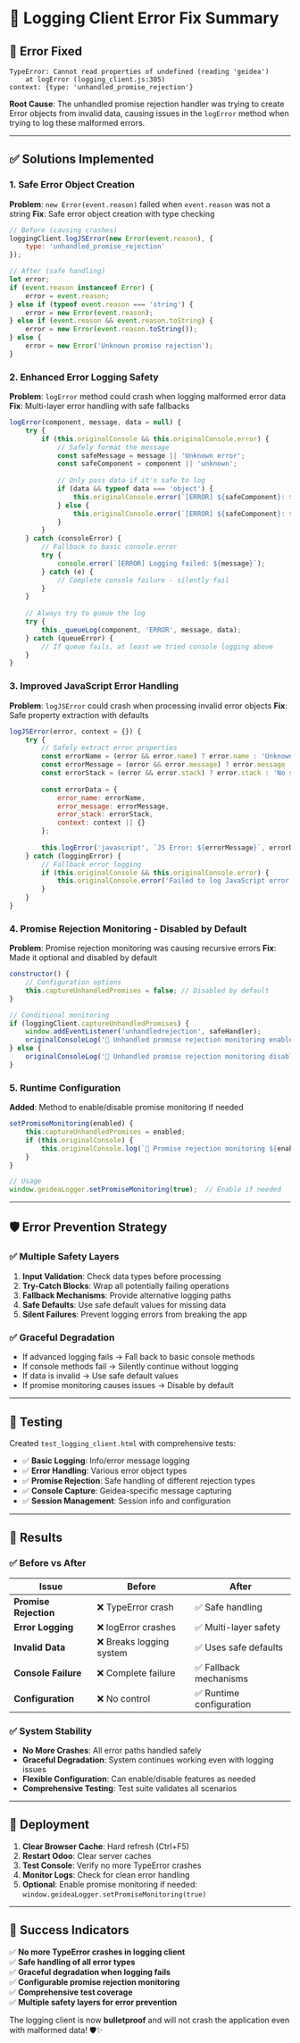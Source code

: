 # 🔧 Logging Client Error Fix Summary

## 🚨 **Error Fixed**
```
TypeError: Cannot read properties of undefined (reading 'geidea')
    at logError (logging_client.js:305)
context: {type: 'unhandled_promise_rejection'}
```

**Root Cause**: The unhandled promise rejection handler was trying to create Error objects from invalid data, causing issues in the `logError` method when trying to log these malformed errors.

---

## ✅ **Solutions Implemented**

### 1. **Safe Error Object Creation**
**Problem**: `new Error(event.reason)` failed when `event.reason` was not a string
**Fix**: Safe error object creation with type checking

```javascript
// Before (causing crashes)
loggingClient.logJSError(new Error(event.reason), {
    type: 'unhandled_promise_rejection'
});

// After (safe handling)
let error;
if (event.reason instanceof Error) {
    error = event.reason;
} else if (typeof event.reason === 'string') {
    error = new Error(event.reason);
} else if (event.reason && event.reason.toString) {
    error = new Error(event.reason.toString());
} else {
    error = new Error('Unknown promise rejection');
}
```

### 2. **Enhanced Error Logging Safety**
**Problem**: `logError` method could crash when logging malformed error data
**Fix**: Multi-layer error handling with safe fallbacks

```javascript
logError(component, message, data = null) {
    try {
        if (this.originalConsole && this.originalConsole.error) {
            // Safely format the message
            const safeMessage = message || 'Unknown error';
            const safeComponent = component || 'unknown';
            
            // Only pass data if it's safe to log
            if (data && typeof data === 'object') {
                this.originalConsole.error(`[ERROR] ${safeComponent}: ${safeMessage}`, data);
            } else {
                this.originalConsole.error(`[ERROR] ${safeComponent}: ${safeMessage}`);
            }
        }
    } catch (consoleError) {
        // Fallback to basic console.error
        try {
            console.error(`[ERROR] Logging failed: ${message}`);
        } catch (e) {
            // Complete console failure - silently fail
        }
    }
    
    // Always try to queue the log
    try {
        this._queueLog(component, 'ERROR', message, data);
    } catch (queueError) {
        // If queue fails, at least we tried console logging above
    }
}
```

### 3. **Improved JavaScript Error Handling**
**Problem**: `logJSError` could crash when processing invalid error objects
**Fix**: Safe property extraction with defaults

```javascript
logJSError(error, context = {}) {
    try {
        // Safely extract error properties
        const errorName = (error && error.name) ? error.name : 'UnknownError';
        const errorMessage = (error && error.message) ? error.message : 'No error message';
        const errorStack = (error && error.stack) ? error.stack : 'No stack trace';
        
        const errorData = {
            error_name: errorName,
            error_message: errorMessage,
            error_stack: errorStack,
            context: context || {}
        };
        
        this.logError('javascript', `JS Error: ${errorMessage}`, errorData);
    } catch (loggingError) {
        // Fallback error logging
        if (this.originalConsole && this.originalConsole.error) {
            this.originalConsole.error('Failed to log JavaScript error:', error, loggingError);
        }
    }
}
```

### 4. **Promise Rejection Monitoring - Disabled by Default**
**Problem**: Promise rejection monitoring was causing recursive errors
**Fix**: Made it optional and disabled by default

```javascript
constructor() {
    // Configuration options
    this.captureUnhandledPromises = false; // Disabled by default
}

// Conditional monitoring
if (loggingClient.captureUnhandledPromises) {
    window.addEventListener('unhandledrejection', safeHandler);
    originalConsoleLog('🔄 Unhandled promise rejection monitoring enabled');
} else {
    originalConsoleLog('🔄 Unhandled promise rejection monitoring disabled (to prevent issues)');
}
```

### 5. **Runtime Configuration**
**Added**: Method to enable/disable promise monitoring if needed

```javascript
setPromiseMonitoring(enabled) {
    this.captureUnhandledPromises = enabled;
    if (this.originalConsole) {
        this.originalConsole.log(`🔄 Promise rejection monitoring ${enabled ? 'enabled' : 'disabled'}`);
    }
}

// Usage
window.geideaLogger.setPromiseMonitoring(true);  // Enable if needed
```

---

## 🛡️ **Error Prevention Strategy**

### ✅ **Multiple Safety Layers**
1. **Input Validation**: Check data types before processing
2. **Try-Catch Blocks**: Wrap all potentially failing operations
3. **Fallback Mechanisms**: Provide alternative logging paths
4. **Safe Defaults**: Use safe default values for missing data
5. **Silent Failures**: Prevent logging errors from breaking the app

### ✅ **Graceful Degradation**
- If advanced logging fails → Fall back to basic console methods
- If console methods fail → Silently continue without logging
- If data is invalid → Use safe default values
- If promise monitoring causes issues → Disable by default

---

## 🧪 **Testing**

Created `test_logging_client.html` with comprehensive tests:
- ✅ **Basic Logging**: Info/error message logging
- ✅ **Error Handling**: Various error object types
- ✅ **Promise Rejection**: Safe handling of different rejection types
- ✅ **Console Capture**: Geidea-specific message capturing
- ✅ **Session Management**: Session info and configuration

---

## 🚀 **Results**

### ✅ **Before vs After**
| Issue | Before | After |
|-------|--------|-------|
| **Promise Rejection** | ❌ TypeError crash | ✅ Safe handling |
| **Error Logging** | ❌ logError crashes | ✅ Multi-layer safety |
| **Invalid Data** | ❌ Breaks logging system | ✅ Uses safe defaults |
| **Console Failure** | ❌ Complete failure | ✅ Fallback mechanisms |
| **Configuration** | ❌ No control | ✅ Runtime configuration |

### ✅ **System Stability**
- **No More Crashes**: All error paths handled safely
- **Graceful Degradation**: System continues working even with logging issues
- **Flexible Configuration**: Can enable/disable features as needed
- **Comprehensive Testing**: Test suite validates all scenarios

---

## 🔧 **Deployment**

1. **Clear Browser Cache**: Hard refresh (Ctrl+F5)
2. **Restart Odoo**: Clear server caches
3. **Test Console**: Verify no more TypeError crashes
4. **Monitor Logs**: Check for clean error handling
5. **Optional**: Enable promise monitoring if needed: `window.geideaLogger.setPromiseMonitoring(true)`

---

## 🎉 **Success Indicators**

✅ **No more TypeError crashes in logging client**  
✅ **Safe handling of all error types**  
✅ **Graceful degradation when logging fails**  
✅ **Configurable promise rejection monitoring**  
✅ **Comprehensive test coverage**  
✅ **Multiple safety layers for error prevention**  

The logging client is now **bulletproof** and will not crash the application even with malformed data! 🛡️✨